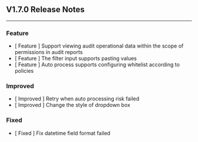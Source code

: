 ## V1.7.0 Release Notes

---

### Feature

- [ Feature ] Support viewing audit operational data within the scope of permissions in audit reports
- [ Feature ] The filter input supports pasting values
- [ Feature ] Auto process supports configuring whitelist according to policies

### Improved

- [ Improved ] Retry when auto processing risk failed
- [ Improved ] Change the style of dropdown box

### Fixed

- [ Fixed ] Fix datetime field format failed
